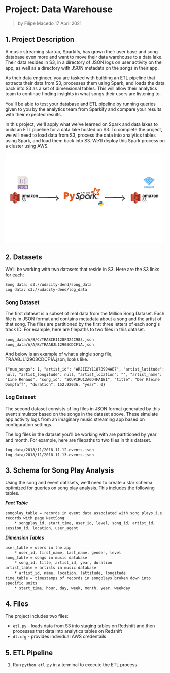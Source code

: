 # Project: Data Warehouse

> by Filipe Macedo 17 April 2021

## 1. Project Description

A music streaming startup, Sparkify, has grown their user base and song database even more and want to move their data warehouse to a data lake. Their data resides in S3, in a directory of JSON logs on user activity on the app, as well as a directory with JSON metadata on the songs in their app.

As their data engineer, you are tasked with building an ETL pipeline that extracts their data from S3, processes them using Spark, and loads the data back into S3 as a set of dimensional tables. This will allow their analytics team to continue finding insights in what songs their users are listening to.

You'll be able to test your database and ETL pipeline by running queries given to you by the analytics team from Sparkify and compare your results with their expected results.

In this project, we'll apply what we've learned on Spark and data lakes to build an ETL pipeline for a data lake hosted on S3. To complete the project, we will need to load data from S3, process the data into analytics tables using Spark, and load them back into S3. We'll deploy this Spark process on a cluster using AWS.

![](flow.png)

## 2. Datasets

We'll be working with two datasets that reside in S3. Here are the S3 links for each:

    Song data: s3://udacity-dend/song_data
    Log data: s3://udacity-dend/log_data

### Song Dataset

The first dataset is a subset of real data from the Million Song Dataset. Each file is in JSON format and contains metadata about a song and the artist of that song. The files are partitioned by the first three letters of each song's track ID. For example, here are filepaths to two files in this dataset.

    song_data/A/B/C/TRABCEI128F424C983.json
    song_data/A/A/B/TRAABJL12903CDCF1A.json

And below is an example of what a single song file, TRAABJL12903CDCF1A.json, looks like.

    {"num_songs": 1, "artist_id": "ARJIE2Y1187B994AB7", "artist_latitude": null, "artist_longitude": null, "artist_location": "", "artist_name": "Line Renaud", "song_id": "SOUPIRU12A6D4FA1E1", "title": "Der Kleine Dompfaff", "duration": 152.92036, "year": 0}

### Log Dataset

The second dataset consists of log files in JSON format generated by this event simulator based on the songs in the dataset above. These simulate app activity logs from an imaginary music streaming app based on configuration settings.

The log files in the dataset you'll be working with are partitioned by year and month. For example, here are filepaths to two files in this dataset.

    log_data/2018/11/2018-11-12-events.json
    log_data/2018/11/2018-11-13-events.json

## 3. Schema for Song Play Analysis

Using the song and event datasets, we'll need to create a star schema optimized for queries on song play analysis. This includes the following tables.

***Fact Table***

    songplay_table = records in event data associated with song plays i.e. records with page NextSong
        * songplay_id, start_time, user_id, level, song_id, artist_id, session_id, location, user_agent

***Dimension Tables***

    user_table = users in the app
        * user_id, first_name, last_name, gender, level
    song_table = songs in music database
        * song_id, title, artist_id, year, duration
    artist_table = artists in music database
        * artist_id, name, location, lattitude, longitude
    time_table = timestamps of records in songplays broken down into specific units
        * start_time, hour, day, week, month, year, weekday

## 4. Files

The project includes two files:

- `etl.py` - loads data from S3 into staging tables on Redshift and then processes that data into analytics tables on Redshift
- `dl.cfg` - provides individual AWS credentails

## 5. ETL Pipeline

1. Run `python etl.py` in a terminal to execute the ETL process.


